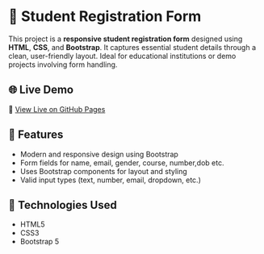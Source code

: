 # 📝 Student Registration Form

This project is a **responsive student registration form** designed using **HTML**, **CSS**, and **Bootstrap**. It captures essential student details through a clean, user-friendly layout. Ideal for educational institutions or demo projects involving form handling.

## 🌐 Live Demo

🔗 [View Live on GitHub Pages](https://renukamandapati.github.io/student_form/)  


## 🎯 Features

- Modern and responsive design using Bootstrap
- Form fields for name, email, gender, course, number,dob etc.
- Uses Bootstrap components for layout and styling
- Valid input types (text, number, email, dropdown, etc.)

## 🧰 Technologies Used

- HTML5
- CSS3
- Bootstrap 5



